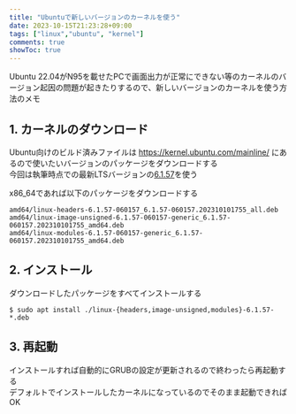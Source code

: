```yaml
---
title: "Ubuntuで新しいバージョンのカーネルを使う"
date: 2023-10-15T21:23:28+09:00
tags: ["linux","ubuntu", "kernel"]
comments: true
showToc: true
---
```

Ubuntu 22.04がN95を載せたPCで画面出力が正常にできない等のカーネルのバージョン起因の問題が起きたりするので、新しいバージョンのカーネルを使う方法のメモ

## 1. カーネルのダウンロード
Ubuntu向けのビルド済みファイルは https://kernel.ubuntu.com/mainline/ にあるので使いたいバージョンのパッケージをダウンロードする  
今回は執筆時点での最新LTSバージョンの[6.1.57](https://kernel.ubuntu.com/mainline/v6.1.57/)を使う

x86_64であれば以下のパッケージをダウンロードする
```
amd64/linux-headers-6.1.57-060157_6.1.57-060157.202310101755_all.deb
amd64/linux-image-unsigned-6.1.57-060157-generic_6.1.57-060157.202310101755_amd64.deb
amd64/linux-modules-6.1.57-060157-generic_6.1.57-060157.202310101755_amd64.deb
```

## 2. インストール
ダウンロードしたパッケージをすべてインストールする
```
$ sudo apt install ./linux-{headers,image-unsigned,modules}-6.1.57-*.deb
```

## 3. 再起動
インストールすれば自動的にGRUBの設定が更新されるので終わったら再起動する  
デフォルトでインストールしたカーネルになっているのでそのまま起動できればOK